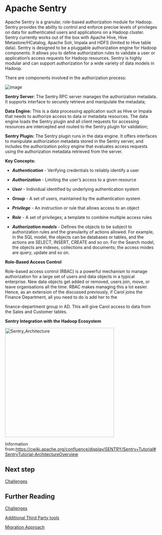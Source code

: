 

# Apache Sentry

Apache Sentry is a granular, role-based authorization module for Hadoop. Sentry provides the ability to control and enforce precise levels of privileges on data for authenticated users and applications on a Hadoop cluster. Sentry currently works out of the box with Apache Hive, Hive Metastore/HCatalog, Apache Solr, Impala and HDFS (limited to Hive table data). Sentry is designed to be a pluggable authorization engine for Hadoop components. It allows you to define authorization rules to validate a user or application’s access requests for Hadoop resources. Sentry is highly modular and can support authorization for a wide variety of data models in Hadoop.


There are components involved in the authorization process:


![image](https://user-images.githubusercontent.com/7907123/121877268-bd0c5080-cd0a-11eb-884a-976b2c1c74ee.png)

**Sentry Server**: The Sentry RPC server manages the authorization metadata. It supports interface to securely retrieve and manipulate the metadata;

**Data Engine:** This is a data processing application such as Hive or Impala that needs to authorize access to data or metadata resources. The data engine loads the Sentry plugin and all client requests for accessing resources are intercepted and routed to the Sentry plugin for validation;

**Sentry Plugin:** The Sentry plugin runs in the data engine. It offers interfaces to manipulate authorization metadata stored in the Sentry server, and includes the authorization policy engine that evaluates access requests using the authorization metadata retrieved from the server.

**Key Concepts:**

- 	***Authentication*** - Verifying credentials to reliably identify a user

- 	***Authorization*** - Limiting the user’s access to a given resource

- 	***User*** - Individual identified by underlying authentication system

- 	***Group*** - A set of users, maintained by the authentication system

- 	***Privilege*** - An instruction or rule that allows access to an object

- 	***Role*** - A set of privileges; a template to combine multiple access rules

- 	***Authorization models*** - Defines the objects to be subject to authorization rules and the granularity of actions allowed. For example, in the SQL model, the objects can be databases or tables, and the actions are SELECT, INSERT, CREATE and so on. For the Search model, the objects are indexes, collections and documents; the access modes are query, update and so on.

**Role-Based Access Control**
 
Role-based access control (RBAC) is a powerful mechanism to manage authorization for a large set of users and data objects in a typical enterprise. New data objects get added or removed, users join, move, or leave organisations all the time. RBAC makes managing this a lot easier. Hence, as an extension of the discussed previously, if Carol joins the Finance Department, all you need to do is add her to the

finance-department group in AD. This will give Carol access to data from the Sales and Customer tables.

**Sentry Integration with the Hadoop Ecosystem**

<img width="360" alt="Sentry_Architecture" src="https://user-images.githubusercontent.com/7907123/132703663-d038910c-95e7-410e-80f3-a0e8da12e4c0.PNG">

Information from:https://cwiki.apache.org/confluence/display/SENTRY/Sentry+Tutorial#SentryTutorial-ArchitectureOverview


## Next step

[Challenges](challenges.md)

## Further Reading 

[Challenges](challenges.md)

[Additional Third Party tools](considerations.md)

[Migration Approach](migration-approach.md)
